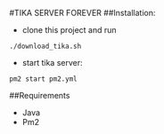 #TIKA SERVER FOREVER
##Installation:
- clone this project and run
```shell
./download_tika.sh
```
- start tika server:
```shell
pm2 start pm2.yml
```
##Requirements
- Java
- Pm2